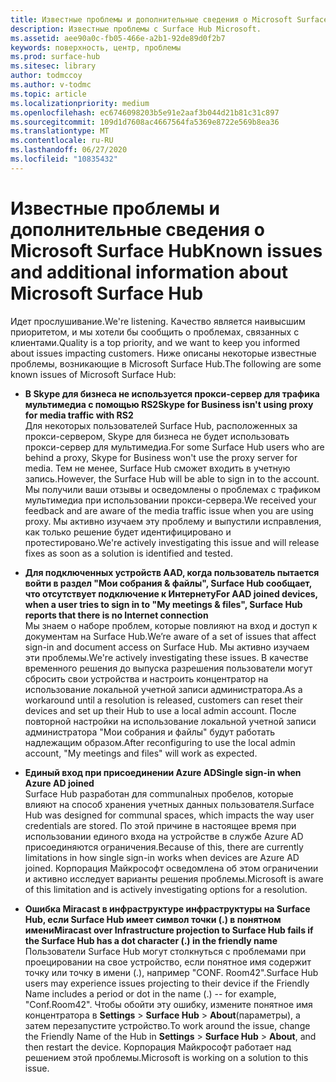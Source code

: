 ```yaml
---
title: Известные проблемы и дополнительные сведения о Microsoft Surface Hub
description: Известные проблемы с Surface Hub Microsoft.
ms.assetid: aee90a0c-fb05-466e-a2b1-92de89d0f2b7
keywords: поверхность, центр, проблемы
ms.prod: surface-hub
ms.sitesec: library
author: todmccoy
ms.author: v-todmc
ms.topic: article
ms.localizationpriority: medium
ms.openlocfilehash: ec6746098203b5e91e2aaf3b044d21b81c31c897
ms.sourcegitcommit: 109d1d7608ac4667564fa5369e8722e569b8ea36
ms.translationtype: MT
ms.contentlocale: ru-RU
ms.lasthandoff: 06/27/2020
ms.locfileid: "10835432"
---
```

# <span data-ttu-id="cfa73-104">Известные проблемы и дополнительные сведения о Microsoft Surface Hub</span><span class="sxs-lookup"><span data-stu-id="cfa73-104">Known issues and additional information about Microsoft Surface Hub</span></span>

<span data-ttu-id="cfa73-105">Идет прослушивание.</span><span class="sxs-lookup"><span data-stu-id="cfa73-105">We're listening.</span></span> <span data-ttu-id="cfa73-106">Качество является наивысшим приоритетом, и мы хотели бы сообщить о проблемах, связанных с клиентами.</span><span class="sxs-lookup"><span data-stu-id="cfa73-106">Quality is a top priority, and we want to keep you informed about issues impacting customers.</span></span> <span data-ttu-id="cfa73-107">Ниже описаны некоторые известные проблемы, возникающие в Microsoft Surface Hub.</span><span class="sxs-lookup"><span data-stu-id="cfa73-107">The following are some known issues of Microsoft Surface Hub:</span></span>

- **<span data-ttu-id="cfa73-108">В Skype для бизнеса не используется прокси-сервер для трафика мультимедиа с помощью RS2</span><span class="sxs-lookup"><span data-stu-id="cfa73-108">Skype for Business isn't using proxy for media traffic with RS2</span></span>**
<br/><span data-ttu-id="cfa73-109">Для некоторых пользователей Surface Hub, расположенных за прокси-сервером, Skype для бизнеса не будет использовать прокси-сервер для мультимедиа.</span><span class="sxs-lookup"><span data-stu-id="cfa73-109">For some Surface Hub users who are behind a proxy, Skype for Business won't use the proxy server for media.</span></span> <span data-ttu-id="cfa73-110">Тем не менее, Surface Hub сможет входить в учетную запись.</span><span class="sxs-lookup"><span data-stu-id="cfa73-110">However, the Surface Hub will be able to sign in to the account.</span></span> <span data-ttu-id="cfa73-111">Мы получили ваши отзывы и осведомлены о проблемах с трафиком мультимедиа при использовании прокси-сервера.</span><span class="sxs-lookup"><span data-stu-id="cfa73-111">We received your feedback and are aware of the media traffic issue when you are using proxy.</span></span> <span data-ttu-id="cfa73-112">Мы активно изучаем эту проблему и выпустили исправления, как только решение будет идентифицировано и протестировано.</span><span class="sxs-lookup"><span data-stu-id="cfa73-112">We're actively investigating this issue and will release fixes as soon as a solution is identified and tested.</span></span> 

- **<span data-ttu-id="cfa73-113">Для подключенных устройств AAD, когда пользователь пытается войти в раздел "Мои собрания & файлы", Surface Hub сообщает, что отсутствует подключение к Интернету</span><span class="sxs-lookup"><span data-stu-id="cfa73-113">For AAD joined devices, when a user tries to sign in to "My meetings & files", Surface Hub reports that there is no Internet connection</span></span>**
<br/><span data-ttu-id="cfa73-114">Мы знаем о наборе проблем, которые повлияют на вход и доступ к документам на Surface Hub.</span><span class="sxs-lookup"><span data-stu-id="cfa73-114">We’re aware of a set of issues that affect sign-in and document access on Surface Hub.</span></span> <span data-ttu-id="cfa73-115">Мы активно изучаем эти проблемы.</span><span class="sxs-lookup"><span data-stu-id="cfa73-115">We're actively investigating these issues.</span></span> <span data-ttu-id="cfa73-116">В качестве временного решения до выпуска разрешения пользователи могут сбросить свои устройства и настроить концентратор на использование локальной учетной записи администратора.</span><span class="sxs-lookup"><span data-stu-id="cfa73-116">As a workaround until a resolution is released, customers can reset their devices and set up their Hub to use a local admin account.</span></span> <span data-ttu-id="cfa73-117">После повторной настройки на использование локальной учетной записи администратора "Мои собрания и файлы" будут работать надлежащим образом.</span><span class="sxs-lookup"><span data-stu-id="cfa73-117">After reconfiguring to use the local admin account, "My meetings and files" will work as expected.</span></span>
- **<span data-ttu-id="cfa73-118">Единый вход при присоединении Azure AD</span><span class="sxs-lookup"><span data-stu-id="cfa73-118">Single sign-in when Azure AD joined</span></span>**
<br/><span data-ttu-id="cfa73-119">Surface Hub разработан для communalных пробелов, которые влияют на способ хранения учетных данных пользователя.</span><span class="sxs-lookup"><span data-stu-id="cfa73-119">Surface Hub was designed for communal spaces, which impacts the way user credentials are stored.</span></span> <span data-ttu-id="cfa73-120">По этой причине в настоящее время при использовании единого входа на устройстве в службе Azure AD присоединяются ограничения.</span><span class="sxs-lookup"><span data-stu-id="cfa73-120">Because of this, there are currently limitations in how single sign-in works when devices are Azure AD joined.</span></span> <span data-ttu-id="cfa73-121">Корпорация Майкрософт осведомлена об этом ограничении и активно исследует варианты решения проблемы.</span><span class="sxs-lookup"><span data-stu-id="cfa73-121">Microsoft is aware of this limitation and is actively investigating options for a resolution.</span></span>
- **<span data-ttu-id="cfa73-122">Ошибка Miracast в инфраструктуре инфраструктуры на Surface Hub, если Surface Hub имеет символ точки (.) в понятном имени</span><span class="sxs-lookup"><span data-stu-id="cfa73-122">Miracast over Infrastructure projection to Surface Hub fails if the Surface Hub has a dot character (.) in the friendly name</span></span>**
<br/><span data-ttu-id="cfa73-123">Пользователи Surface Hub могут столкнуться с проблемами при проецировании на свое устройство, если понятное имя содержит точку или точку в имени (.), например "CONF. Room42".</span><span class="sxs-lookup"><span data-stu-id="cfa73-123">Surface Hub users may experience issues projecting to their device if the Friendly Name includes a period or dot in the name (.) -- for example, "Conf.Room42".</span></span> <span data-ttu-id="cfa73-124">Чтобы обойти эту ошибку, измените понятное имя концентратора в **Settings**  >  **Surface Hub**  >  **About**(параметры), а затем перезапустите устройство.</span><span class="sxs-lookup"><span data-stu-id="cfa73-124">To work around the issue, change the Friendly Name of the Hub in **Settings** > **Surface Hub** > **About**, and then restart the device.</span></span> <span data-ttu-id="cfa73-125">Корпорация Майкрософт работает над решением этой проблемы.</span><span class="sxs-lookup"><span data-stu-id="cfa73-125">Microsoft is working on a solution to this issue.</span></span>